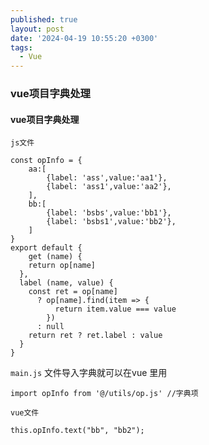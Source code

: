 ```yaml
---
published: true
layout: post
date: '2024-04-19 10:55:20 +0300'
tags:
  - Vue
---
```

### vue项目字典处理


#### vue项目字典处理

`js文件`

```
const opInfo = {
	aa:[
		{label: 'ass',value:'aa1'},
		{label: 'ass1',value:'aa2'},
	],
	bb:[
		{label: 'bsbs',value:'bb1'},
		{label: 'bsbs1',value:'bb2'},
	]
}
export default {
	get (name) {
    return op[name]
  },
  label (name, value) {
    const ret = op[name]
      ? op[name].find(item => {
          return item.value === value
        })
      : null
    return ret ? ret.label : value
  }
}

```

`main.js` 文件导入字典就可以在vue 里用
```
import opInfo from '@/utils/op.js' //字典项
```


`vue文件`

```
this.opInfo.text("bb", "bb2");
```
